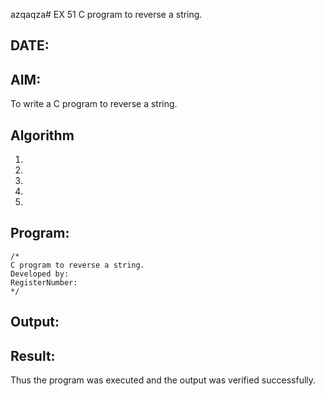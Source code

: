 azqaqza# EX 51 C program to reverse a string.
## DATE:
## AIM:
To write a C program to reverse a string.

## Algorithm
1. 
2. 
3. 
4.  
5.   

## Program:
```
/*
C program to reverse a string.
Developed by: 
RegisterNumber:  
*/
```

## Output:



## Result:
Thus the program was executed and the output was verified successfully.
